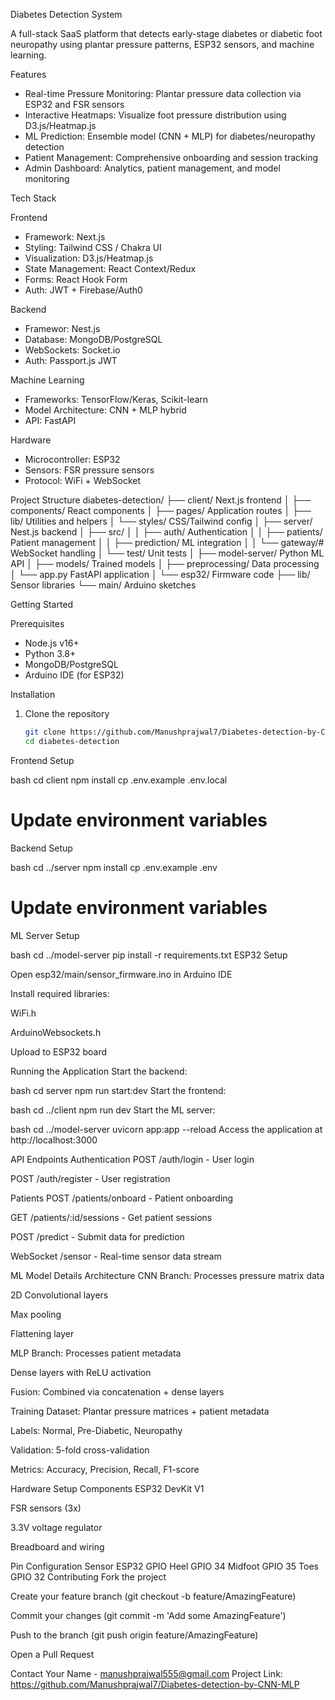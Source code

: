 
Diabetes Detection System

A full-stack SaaS platform that detects early-stage diabetes or diabetic foot neuropathy using plantar pressure patterns, ESP32 sensors, and machine learning.



 Features

- Real-time Pressure Monitoring: Plantar pressure data collection via ESP32 and FSR sensors
- Interactive Heatmaps: Visualize foot pressure distribution using D3.js/Heatmap.js
- ML Prediction: Ensemble model (CNN + MLP) for diabetes/neuropathy detection
- Patient Management: Comprehensive onboarding and session tracking
- Admin Dashboard: Analytics, patient management, and model monitoring

 Tech Stack

 Frontend
- Framework: Next.js
- Styling: Tailwind CSS / Chakra UI
- Visualization: D3.js/Heatmap.js
- State Management: React Context/Redux
- Forms: React Hook Form
- Auth: JWT + Firebase/Auth0

 Backend
- Framewor: Nest.js
- Database: MongoDB/PostgreSQL
- WebSockets: Socket.io
- Auth: Passport.js JWT

 Machine Learning
- Frameworks: TensorFlow/Keras, Scikit-learn
- Model Architecture: CNN + MLP hybrid
- API: FastAPI

Hardware
- Microcontroller: ESP32
- Sensors: FSR pressure sensors
- Protocol: WiFi + WebSocket

 Project Structure
diabetes-detection/
├── client/  Next.js frontend
│ ├── components/  React components
│ ├── pages/  Application routes
│ ├── lib/  Utilities and helpers
│ └── styles/  CSS/Tailwind config
│
├── server/  Nest.js backend
│ ├── src/
│ │ ├── auth/  Authentication
│ │ ├── patients/  Patient management
│ │ ├── prediction/  ML integration
│ │ └── gateway/# WebSocket handling
│ └── test/  Unit tests
│
├── model-server/  Python ML API
│ ├── models/  Trained models
│ ├── preprocessing/  Data processing
│ └── app.py  FastAPI application
│
└── esp32/ Firmware code
├── lib/  Sensor libraries
└── main/  Arduino sketches

Getting Started

 Prerequisites

- Node.js v16+
- Python 3.8+
- MongoDB/PostgreSQL
- Arduino IDE (for ESP32)

Installation

1. Clone the repository
   ```bash
   git clone https://github.com/Manushprajwal7/Diabetes-detection-by-CNN-MLP
   cd diabetes-detection
Frontend Setup

bash
cd client
npm install
cp .env.example .env.local
# Update environment variables
Backend Setup

bash
cd ../server
npm install
cp .env.example .env
# Update environment variables
ML Server Setup

bash
cd ../model-server
pip install -r requirements.txt
ESP32 Setup

Open esp32/main/sensor_firmware.ino in Arduino IDE

Install required libraries:

WiFi.h

ArduinoWebsockets.h

Upload to ESP32 board

Running the Application
Start the backend:

bash
cd server
npm run start:dev
Start the frontend:

bash
cd ../client
npm run dev
Start the ML server:

bash
cd ../model-server
uvicorn app:app --reload
Access the application at http://localhost:3000

API Endpoints
Authentication
POST /auth/login - User login

POST /auth/register - User registration

Patients
POST /patients/onboard - Patient onboarding

GET /patients/:id/sessions - Get patient sessions

POST /predict - Submit data for prediction

WebSocket
/sensor - Real-time sensor data stream

ML Model Details
Architecture
CNN Branch: Processes pressure matrix data

2D Convolutional layers

Max pooling

Flattening layer

MLP Branch: Processes patient metadata

Dense layers with ReLU activation

Fusion: Combined via concatenation + dense layers

Training
Dataset: Plantar pressure matrices + patient metadata

Labels: Normal, Pre-Diabetic, Neuropathy

Validation: 5-fold cross-validation

Metrics: Accuracy, Precision, Recall, F1-score


Hardware Setup
Components
ESP32 DevKit V1

FSR sensors (3x)

3.3V voltage regulator

Breadboard and wiring

Pin Configuration
Sensor	ESP32 GPIO
Heel	GPIO 34
Midfoot	GPIO 35
Toes	GPIO 32
Contributing
Fork the project

Create your feature branch (git checkout -b feature/AmazingFeature)

Commit your changes (git commit -m 'Add some AmazingFeature')

Push to the branch (git push origin feature/AmazingFeature)

Open a Pull Request

Contact
Your Name - manushprajwal555@gmail.com
Project Link: https://github.com/Manushprajwal7/Diabetes-detection-by-CNN-MLP
